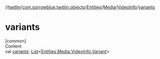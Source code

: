 //[twitlin](../../../../index.md)/[com.sorrowblue.twitlin.objects](../../../index.md)/[Entities](../../index.md)/[Media](../index.md)/[VideoInfo](index.md)/[variants](variants.md)



# variants  
[common]  
Content  
val [variants](variants.md): [List](https://kotlinlang.org/api/latest/jvm/stdlib/kotlin.collections/-list/index.html)<[Entities.Media.VideoInfo.Variant](-variant/index.md)>  



